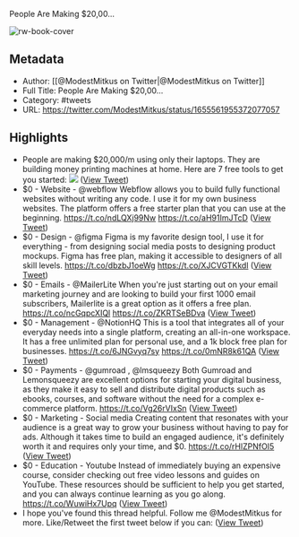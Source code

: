 People Are Making $20,00...

![rw-book-cover](https://pbs.twimg.com/profile_images/1666777702966374402/6KtGWju5.jpg)

## Metadata
- Author: [[@ModestMitkus on Twitter|@ModestMitkus on Twitter]]
- Full Title: People Are Making $20,00...
- Category: #tweets
- URL: https://twitter.com/ModestMitkus/status/1655561955372077057

## Highlights
- People are making $20,000/m using only their laptops.
  They are building money printing machines at home.
  Here are 7 free tools to get you started: 
  ![](https://pbs.twimg.com/media/Fvm80XUaQAIEpS5.jpg) ([View Tweet](https://twitter.com/ModestMitkus/status/1655561955372077057))
- $0 - Website - @webflow
  Webflow allows you to build fully functional websites without writing any code. I use it for my own business websites. The platform offers a free starter plan that you can use at the beginning.
  https://t.co/ndLQXj99Nw https://t.co/aH91ImJTcD ([View Tweet](https://twitter.com/ModestMitkus/status/1655562028344565765))
- $0 - Design - @figma
  Figma is my favorite design tool, I use it for everything - from designing social media posts to designing product mockups. Figma has free plan, making it accessible to designers of all skill levels.
  https://t.co/dbzbJ1oeWg https://t.co/XJCVGTKkdl ([View Tweet](https://twitter.com/ModestMitkus/status/1655562060980457474))
- $0 - Emails - @MailerLite
  When you're just starting out on your email marketing journey and are looking to build your first 1000 email subscribers, Mailerlite is a great option as it offers a free plan.
  https://t.co/ncGqpcXIQl https://t.co/ZKRTSeBDva ([View Tweet](https://twitter.com/ModestMitkus/status/1655562099148623872))
- $0 - Management - @NotionHQ
  This is a tool that integrates all of your everyday needs into a single platform, creating an all-in-one workspace. It has a free unlimited plan for personal use, and a 1k block free plan for businesses.
  https://t.co/6JNGvyq7sy https://t.co/0mNR8k61QA ([View Tweet](https://twitter.com/ModestMitkus/status/1655562151183151106))
- $0 - Payments - @gumroad , @lmsqueezy
  Both Gumroad and Lemonsqueezy are excellent options for starting your digital business, as they make it easy to sell and distribute digital products such as ebooks, courses, and software without the need for a complex e-commerce platform. https://t.co/Vg26rVIxSn ([View Tweet](https://twitter.com/ModestMitkus/status/1655562185089900544))
- $0 - Marketing - Social media
  Creating content that resonates with your audience is a great way to grow your business without having to pay for ads. Although it takes time to build an engaged audience, it's definitely worth it and requires only your time, and $0. https://t.co/rHlZPNfOI5 ([View Tweet](https://twitter.com/ModestMitkus/status/1655562216408776704))
- $0 - Education - Youtube
  Instead of immediately buying an expensive course, consider checking out free video lessons and guides on YouTube.
  These resources should be sufficient to help you get started, and you can always continue learning as you go along. https://t.co/WuwiHx7Upq ([View Tweet](https://twitter.com/ModestMitkus/status/1655562256242069504))
- I hope you've found this thread helpful.
  Follow me @ModestMitkus for more.
  Like/Retweet the first tweet below if you can: ([View Tweet](https://twitter.com/ModestMitkus/status/1655562260256018433))
